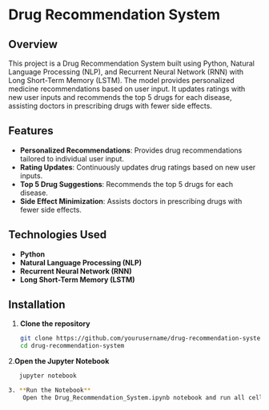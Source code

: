 # Drug Recommendation System

## Overview
This project is a Drug Recommendation System built using Python, Natural Language Processing (NLP), and Recurrent Neural Network (RNN) with Long Short-Term Memory (LSTM). The model provides personalized medicine recommendations based on user input. It updates ratings with new user inputs and recommends the top 5 drugs for each disease, assisting doctors in prescribing drugs with fewer side effects.

## Features
- **Personalized Recommendations**: Provides drug recommendations tailored to individual user input.
- **Rating Updates**: Continuously updates drug ratings based on new user inputs.
- **Top 5 Drug Suggestions**: Recommends the top 5 drugs for each disease.
- **Side Effect Minimization**: Assists doctors in prescribing drugs with fewer side effects.

## Technologies Used
- **Python**
- **Natural Language Processing (NLP)**
- **Recurrent Neural Network (RNN)**
- **Long Short-Term Memory (LSTM)**

## Installation

1. **Clone the repository**
   ```bash
   git clone https://github.com/yourusername/drug-recommendation-system.git
   cd drug-recommendation-system
2.**Open the Jupyter Notebook**

```bash
   jupyter notebook

3. **Run the Notebook**
    Open the Drug_Recommendation_System.ipynb notebook and run all cells to train the model and get recommendations.


